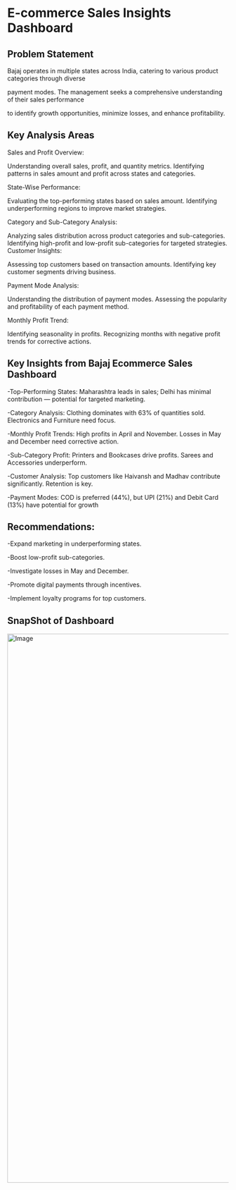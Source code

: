 # E-commerce Sales Insights Dashboard

## Problem Statement

Bajaj operates in multiple states across India, catering to various product categories through diverse

payment modes. The management seeks a comprehensive understanding of their sales performance

to identify growth opportunities, minimize losses, and enhance profitability.

## Key Analysis Areas

Sales and Profit Overview:

Understanding overall sales, profit, and quantity metrics.
Identifying patterns in sales amount and profit across states and categories.

State-Wise Performance:

Evaluating the top-performing states based on sales amount.
Identifying underperforming regions to improve market strategies.

Category and Sub-Category Analysis:

Analyzing sales distribution across product categories and sub-categories.
Identifying high-profit and low-profit sub-categories for targeted strategies.
Customer Insights:

Assessing top customers based on transaction amounts.
Identifying key customer segments driving business.

Payment Mode Analysis:

Understanding the distribution of payment modes.
Assessing the popularity and profitability of each payment method.

Monthly Profit Trend:

Identifying seasonality in profits.
Recognizing months with negative profit trends for corrective actions.

## Key Insights from Bajaj Ecommerce Sales Dashboard

-Top-Performing States: Maharashtra leads in sales; Delhi has minimal contribution — potential for targeted marketing.

-Category Analysis: Clothing dominates with 63% of quantities sold. Electronics and Furniture need focus.

-Monthly Profit Trends: High profits in April and November. Losses in May and December need corrective action.

-Sub-Category Profit: Printers and Bookcases drive profits. Sarees and Accessories underperform.

-Customer Analysis: Top customers like Haivansh and Madhav contribute significantly. Retention is key.

-Payment Modes: COD is preferred (44%), but UPI (21%) and Debit Card (13%) have potential for growth

## Recommendations:
-Expand marketing in underperforming states.

-Boost low-profit sub-categories.

-Investigate losses in May and December.

-Promote digital payments through incentives.

-Implement loyalty programs for top customers.

## SnapShot of Dashboard 

<img width="1246" alt="Image" src="https://github.com/user-attachments/assets/86134ed0-04ad-4a16-9d4c-a45c007d0a1e" />
